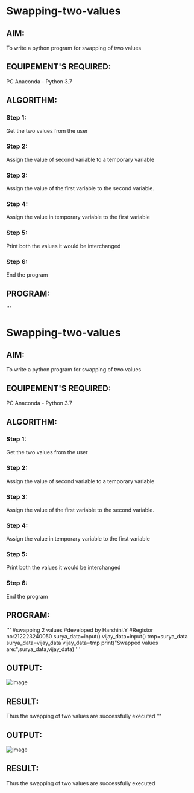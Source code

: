 # Swapping-two-values
## AIM:
To write a python program for swapping of two values
## EQUIPEMENT'S REQUIRED: 
PC
Anaconda - Python 3.7
## ALGORITHM: 
### Step 1:
Get the two values from the user
### Step 2: 
Assign the value of second variable to a temporary variable 
### Step 3: 
Assign the value of the first variable to the second variable.
### Step 4:  
Assign the value in temporary variable to the first variable
### Step 5: 
Print both the values it would be interchanged
### Step 6: 
End the program
## PROGRAM:
'''
# Swapping-two-values
## AIM:
To write a python program for swapping of two values
## EQUIPEMENT'S REQUIRED: 
PC
Anaconda - Python 3.7
## ALGORITHM: 
### Step 1:
Get the two values from the user
### Step 2: 
Assign the value of second variable to a temporary variable 
### Step 3: 
Assign the value of the first variable to the second variable.
### Step 4:  
Assign the value in temporary variable to the first variable
### Step 5: 
Print both the values it would be interchanged
### Step 6: 
End the program
## PROGRAM:
'''
#swapping 2 values
#developed by Harshini.Y
#Registor no:212223240050
surya_data=input()
vijay_data=input()
tmp=surya_data
surya_data=vijay_data
vijay_data=tmp
print("Swapped values are:",surya_data,vijay_data)
'''
## OUTPUT:
![image](https://github.com/ArchanaSharikalHarinarayanan/Swapping-two-values/assets/144979786/9fe08ebe-17bb-4fd3-ae0b-ec587d107113)
## RESULT:
Thus the swapping of two values are successfully executed
'''
## OUTPUT:
![image](https://github.com/ArchanaSharikalHarinarayanan/Swapping-two-values/assets/144979786/9fe08ebe-17bb-4fd3-ae0b-ec587d107113)
## RESULT:
Thus the swapping of two values are successfully executed



